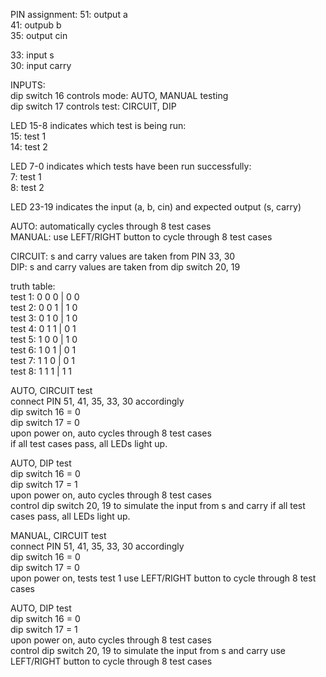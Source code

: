 PIN assignment:
51: output a  
41: outpub b  
35: output cin

33: input s  
30: input carry

INPUTS:  
dip switch 16 controls mode: AUTO, MANUAL testing  
dip switch 17 controls test: CIRCUIT, DIP

LED 15-8 indicates which test is being run:  
15: test 1  
14: test 2

LED 7-0 indicates which tests have been run successfully:  
7: test 1  
8: test 2

LED 23-19 indicates the input (a, b, cin) and expected output (s, carry)

AUTO: automatically cycles through 8 test cases  
MANUAL: use LEFT/RIGHT button to cycle through 8 test cases

CIRCUIT: s and carry values are taken from PIN 33, 30  
DIP: s and carry values are taken from dip switch 20, 19

truth table:  
test 1: 0 0 0 | 0 0  
test 2: 0 0 1 | 1 0  
test 3: 0 1 0 | 1 0  
test 4: 0 1 1 | 0 1  
test 5: 1 0 0 | 1 0  
test 6: 1 0 1 | 0 1  
test 7: 1 1 0 | 0 1  
test 8: 1 1 1 | 1 1

AUTO, CIRCUIT test  
connect PIN 51, 41, 35, 33, 30 accordingly  
dip switch 16 = 0  
dip switch 17 = 0  
upon power on, auto cycles through 8 test cases  
if all test cases pass, all LEDs light up.

AUTO, DIP test  
dip switch 16 = 0  
dip switch 17 = 1  
upon power on, auto cycles through 8 test cases  
control dip switch 20, 19 to simulate the input from s and carry
if all test cases pass, all LEDs light up.

MANUAL, CIRCUIT test  
connect PIN 51, 41, 35, 33, 30 accordingly  
dip switch 16 = 0  
dip switch 17 = 0  
upon power on, tests test 1
use LEFT/RIGHT button to cycle through 8 test cases

AUTO, DIP test  
dip switch 16 = 0  
dip switch 17 = 1  
upon power on, auto cycles through 8 test cases  
control dip switch 20, 19 to simulate the input from s and carry
use LEFT/RIGHT button to cycle through 8 test cases
